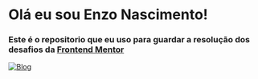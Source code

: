 # Olá eu sou Enzo Nascimento!

### Este é o repositorio que eu uso para guardar a resolução dos desafios da [Frontend Mentor](https://www.frontendmentor.io/challenges)

[![Blog](https://img.shields.io/website?label=Ver+Desafios&style=for-the-badge&url=https://devenzonascimento.github.io/html-css/clonando-paginas/faq-accordion-main/index.html)](https://devenzonascimento.github.io/frontend-mentor-pages/portifolio.html)
 
